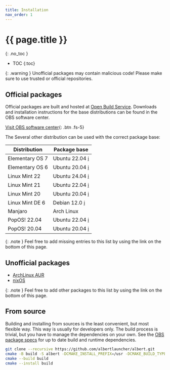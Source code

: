 ```yaml
---
title: Installation
nav_order: 1
---
```


# {{ page.title }}
{: .no_toc }

- TOC
{:toc}

{: .warning }
Unofficial packages may contain malicious code!
Please make sure to use trusted or official repositories.

## Official packages

Official packages are built and hosted at [Open Build Service](https://build.opensuse.org/package/show/home:manuelschneid3r/albert).
Downloads and installation instructions for the base distributions can be found in the OBS software center.

[Visit OBS software center](https://software.opensuse.org/download/package.iframe?project=home:manuelschneid3r&package=albert&acolor=00cccc&hcolor=00aaaa){: .btn .fs-5}

The Several other distribution can be used with the correct package base:

| Distribution    | Package base                                                                 |
|-----------------|------------------------------------------------------------------------------|
| Elementary OS 7 | Ubuntu 22.04 [ℹ️](https://en.wikipedia.org/wiki/Elementary_OS#Summary_table) |
| Elementary OS 6 | Ubuntu 20.04 [ℹ️](https://en.wikipedia.org/wiki/Elementary_OS#Summary_table) |
| Linux Mint 22   | Ubuntu 24.04 [ℹ️](https://en.wikipedia.org/wiki/Linux_Mint#Releases)         |
| Linux Mint 21   | Ubuntu 22.04 [ℹ️](https://en.wikipedia.org/wiki/Linux_Mint#Releases)         |
| Linux Mint 20   | Ubuntu 20.04 [ℹ️](https://en.wikipedia.org/wiki/Linux_Mint#Releases)         |
| Linux Mint DE 6 | Debian 12.0 [ℹ️](https://en.wikipedia.org/wiki/Linux_Mint#Releases)          |
| Manjaro         | Arch Linux                                                                   |
| PopOS! 22.04    | Ubuntu 22.04 [ℹ️](https://en.wikipedia.org/wiki/Pop!_OS#Release_table)         |
| PopOS! 20.04    | Ubuntu 20.04 [ℹ️](https://en.wikipedia.org/wiki/Pop!_OS#Release_table)         |

{: .note }
Feel free to add missing entries to this list by using the link on the bottom of this page.


## Unofficial packages

- [ArchLinux AUR](https://aur.archlinux.org/packages/albert)
- [nixOS](https://search.nixos.org/packages?channel=unstable&from=0&size=50&sort=relevance&type=packages&query=albert)

{: .note }
Feel free to add other packages to this list by using the link on the bottom of this page.

## From source

Building and installing from sources is the least convenient, but most flexible way.
This way is usually for developers only.
The build process is trivial, but you have to manage the dependencies on your own.
See the [OBS package specs](https://build.opensuse.org/package/show/home:manuelschneid3r/albert) for up to date build and runtime dependencies.

```bash
git clone --recursive https://github.com/albertlauncher/albert.git
cmake -B build -S albert -DCMAKE_INSTALL_PREFIX=/usr -DCMAKE_BUILD_TYPE=Debug
cmake --build build
cmake --install build
```
